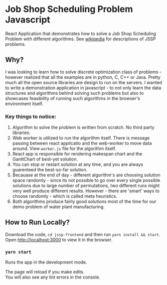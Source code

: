 # Job Shop Scheduling Problem Javascript

React Application that demonstrates how to solve a Job Shop Scheduling Problem with different algorithms. See [wikipedia](https://en.wikipedia.org/wiki/Job_shop_scheduling) for descriptions of JSSP problems.

## Why?
I was looking to learn how to solve discrete optimization class of problems - however realized that all the examples are in python, C, C++ or Java. Pretty much all the open source libraries are design to run on the servers. I wanted to write a demonstration application in javascript - to not only learn the data structures and algorithms behind solving such problems but also to showcases feasibility of running such algorithms in the browser's environment itself. 

### Key things to notice: 
1. Algorithm to solve the problem is written from scratch. No third party libraries. 
2. Web worker is utilized to run the algorithm itself. There is message passing between react applicatio and the web-worker to move data around. View `worker.js` file for the algorithm itself.
3. React app is responsible for rendering makespan chart and the GanttChart of best-yet solution. 
4. You can stop or restart solution at any time, and you are always guarenteed the best-so-far solution. 
5. Becauase at the end of day - different algorithm's are choosing solution space randomly - since its not possible to go over every single possible solutions due to large number of permutations, two different runs might very well produce different results. However - there are 'smart' ways to choose randomly - which is called meta heuristics. 
6. Both algorithms produce fairly good solutions most of the time for our demo problem of water plant manufacturing. 

## How to Run Locally? 

Download the code, `cd jssp-frontend` and then run `yarn install && start`.
Open [http://localhost:3000](http://localhost:3000) to view it in the browser.


### `yarn start`

Runs the app in the development mode.<br />

The page will reload if you make edits.<br />
You will also see any lint errors in the console.
